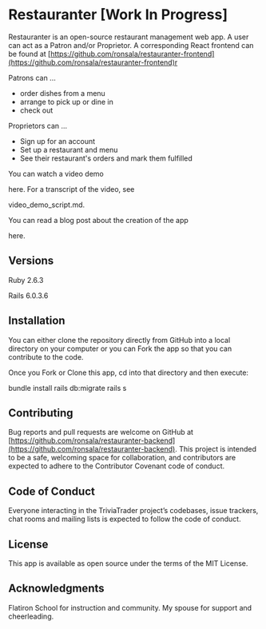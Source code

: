 # Restauranter [Work In Progress]

Restauranter is an open-source restaurant management web app. A user can act as a Patron and/or Proprietor. A corresponding React frontend can be found at [https://github.com/ronsala/restauranter-frontend](https://github.com/ronsala/restauranter-frontend)r

Patrons can ...

* order dishes from a menu
* arrange to pick up or dine in
* check out
  
Proprietors can ...

* Sign up for an account
* Set up a restaurant and menu
* See their restaurant's orders and mark them fulfilled

You can watch a video demo 
<!-- TODO: -->
 here. For a transcript of the video, see 
<!-- TODO -->
video_demo_script.md.

You can read a blog post about the creation of the app 
<!-- TODO: -->
 here.

## Versions

Ruby 2.6.3

Rails 6.0.3.6

## Installation

You can either clone the repository directly from GitHub into a local directory on your computer or you can Fork the app so that you can contribute to the code.

Once you Fork or Clone this app, cd into that directory and then execute:

bundle install
rails db:migrate
rails s

## Contributing


Bug reports and pull requests are welcome on GitHub at [https://github.com/ronsala/restauranter-backend](https://github.com/ronsala/restauranter-backend). This project is intended to be a safe, welcoming space for collaboration, and contributors are expected to adhere to the Contributor Covenant code of conduct.
## Code of Conduct

Everyone interacting in the TriviaTrader project’s codebases, issue trackers, chat rooms and mailing lists is expected to follow the code of conduct.

## License

This app is available as open source under the terms of the MIT License.

## Acknowledgments

Flatiron School for instruction and community.
My spouse for support and cheerleading.
